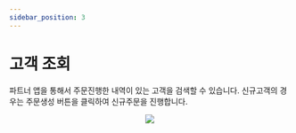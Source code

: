 ```yaml
---
sidebar_position: 3
---
```


# 고객 조회

파트너 앱을 통해서 주문진행한 내역이 있는 고객을 검색할 수 있습니다.
신규고객의 경우는 주문생성 버튼을 클릭하여 신규주문을 진행합니다.

<p align='center'>
    <img
    src={require('./img/search_user.png').default}
    className='docsImage'
    />
</p>
